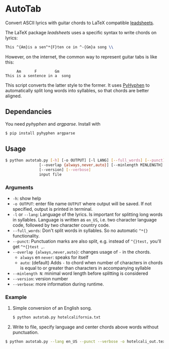# AutoTab
Convert ASCII lyrics with guitar chords to LaTeX compatible [leadsheets](https://github.com/cgnieder/leadsheets). 

The LaTeX package *leadsheets* uses a specific syntax to write chords on lyrics:

```latex
This ^{Am}is a sen^*{F}ten ce in ^-{Gm}a song \\
```

 However, on the internet, the common way to represent guitar tabs is like this:

```
     Am      F        Gm
This is a sentence in a  song
```

This script converts the latter style to the former. It uses [PyHyphen](https://pypi.org/project/PyHyphen/) to automatically split long words into syllables, so that chords are better aligned.


## Dependancies 

You need *pyhyphen* and *argparse*. Install with

```bash
$ pip install pyhyphen argparse
```

## Usage

```bash
$ python autotab.py [-h] [-o OUTPUT] [-l LANG] [--full_words] [--punct]
               [--overlap {always,never,auto}] [--minlength MINLENGTH] 
               [--version] [--verbose]
               input file
```

###  Arguments

* `-h`: show help
* `-o OUTPUT`: enter file name `OUTPUT` where output will be saved. If not specified, output is printed in terminal.
* `-l` or `--lang`: Language of the lyrics. Is important for splitting long words in syllables. Language is written as `en_US`, i.e. two character language code, followed by two character country code. 
* `--full_words`: Don't split words in syllables. So no automatic `^*{}` functionality.
* `--punct`: Punctuation marks are also split, e.g. instead of `^{}test,` you'll get `^*{}test ,`.
* `--overlap {always,never,auto}`: changes usage of `-` in the chords.
  * `always` en `never`: speaks for itself
  * `auto`: (default) Adds `-` to chord when number of characters in chords is equal to or greater than characters in accompanying syllable
* `--minlength N`: minimal word length before splitting is considered
* `--version`: version number
* `--verbose`: more information during runtime.

### Example

1. Simple conversion of an English  song.

   ```bash
   $ python autotab.py hotelcalifornia.txt
   ```

2. Write to file, specify language and center chords above words without punctuation.

```bash
$ python autotab.py --lang en_US --punct --verbose -o hotelcali_out.tex hotelcalifornia.txt
```
